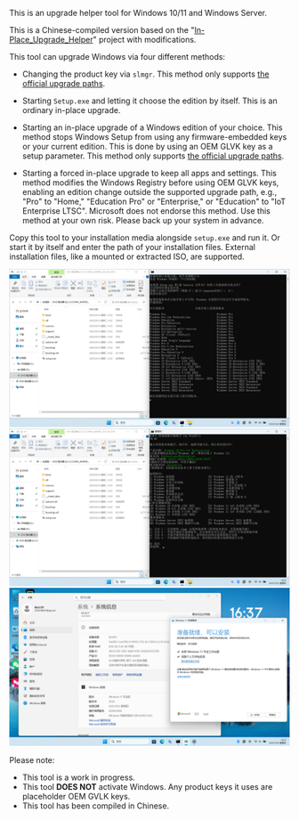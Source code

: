 This is an upgrade helper tool for Windows 10/11 and Windows Server.

This is a Chinese-compiled version based on the "[In-Place_Upgrade_Helper]" project with modifications.

This tool can upgrade Windows via four different methods:

- Changing the product key via `slmgr`. This method only supports [the official upgrade paths][1].

- Starting `Setup.exe` and letting it choose the edition by itself. This is an ordinary in-place upgrade.

- Starting an in-place upgrade of a Windows edition of your choice. This method stops Windows Setup from using any firmware-embedded keys or your current edition. This is done by using an OEM GLVK key as a setup parameter. This method only supports [the official upgrade paths][1].

- Starting a forced in-place upgrade to keep all apps and settings. This method modifies the Windows Registry before using OEM GLVK keys, enabling an edition change outside the supported upgrade path, e.g., "Pro" to "Home," "Education Pro" or "Enterprise," or "Education" to "IoT Enterprise LTSC". Microsoft does not endorse this method. Use this method at your own risk. Please back up your system in advance.

Copy this tool to your installation media alongside `setup.exe` and run it. Or start it by itself and enter the path of your installation files.
External installation files, like a mounted or extracted ISO, are supported.

![IUH3](https://github.com/pyCharmikun1/In-Place_Upgrade_Helper_Chinese/blob/main/1.png)
![IUH1](https://github.com/pyCharmikun1/In-Place_Upgrade_Helper_Chinese/blob/main/2.png)
![IUH2](https://github.com/pyCharmikun1/In-Place_Upgrade_Helper_Chinese/blob/main/3.png)

Please note:

- This tool is a work in progress.
- This tool **DOES NOT** activate Windows. Any product keys it uses are placeholder OEM GVLK keys.
- This tool has been compiled in Chinese.

[1]: https://learn.microsoft.com/en-us/windows/deployment/upgrade/windows-edition-upgrades
[In-Place_Upgrade_Helper]: https://github.com/TheMMC/In-Place_Upgrade_Helper/tree/main